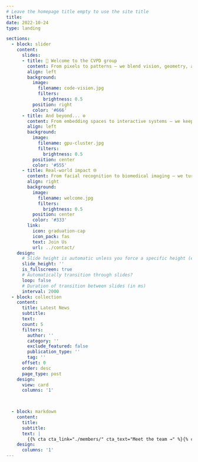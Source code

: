 ```yaml
---
# Leave the homepage title empty to use the site title
title:
date: 2022-10-24
type: landing

sections:
  - block: slider
    content:
      slides:
      - title: 👋 Welcome to the CVPD group
        content: From pixels to patterns — we blend vision, geometry, and AI
        align: left
        background:
          image:
            filename: code-vision.jpg
            filters:
              brightness: 0.5
          position: right
          color: '#666'
      - title: And beyond... ⚙️
        content: From embedding spaces to interactive systems — we keep exploring
        align: left
        background:
          image:
            filename: gpu-cluster.jpg
            filters:
              brightness: 0.5
          position: center
          color: '#555'
      - title: Real-world impact 🌐
        content: From facial recognition to biomedical imaging — we turn theory into practice
        align: right
        background:
          image:
            filename: welcome.jpg
            filters:
              brightness: 0.5
          position: center
          color: '#333'
        link:
          icon: graduation-cap
          icon_pack: fas
          text: Join Us
          url: ../contact/
    design:
      # Slide height is automatic unless you force a specific height (e.g. '400px')
      slide_height: ''
      is_fullscreen: true
      # Automatically transition through slides?
      loop: false
      # Duration of transition between slides (in ms)
      interval: 2000
  - block: collection
    content:
      title: Latest News
      subtitle:
      text:
      count: 5
      filters:
        author: ''
        category: ''
        exclude_featured: false
        publication_type: ''
        tag: ''
      offset: 0
      order: desc
      page_type: post
    design:
      view: card
      columns: '1'
  


  - block: markdown
    content:
      title:
      subtitle:
      text: |
        {{% cta cta_link="./members/" cta_text="Meet the team →" %}{% cta cta_link="./publications/" cta_text="See publications →" %}}
    design:
      columns: '1'
---
```



